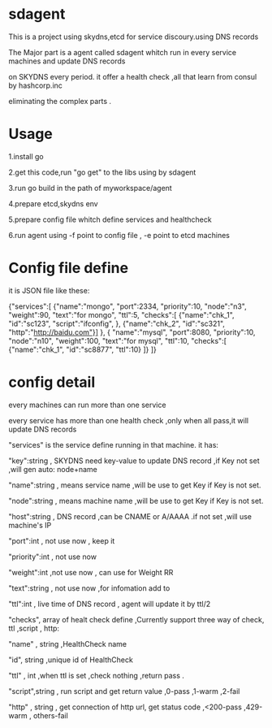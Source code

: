# sdagent 

This is a project using skydns,etcd for service discoury.using DNS records

The Major part is a agent called sdagent whitch run in every service machines and update DNS records

on SKYDNS every period. it offer a health check ,all that learn from consul by hashcorp.inc

eliminating the complex parts .

# Usage

1.install go 

2.get this code,run "go get" to the libs using by sdagent

3.run go build in the path of myworkspace/agent

4.prepare etcd,skydns  env

5.prepare config file whitch define services and healthcheck

6.run agent using -f point to config file , -e point to etcd machines

# Config file define

it is JSON file like these:

{"services":[
{"name":"mongo",
"port":2334,
"priority":10,
"node":"n3",
"weight":90,
"text":"for mongo",
"ttl":5,
"checks":[
{"name":"chk_1",
"id":"sc123",
"script":"ifconfig",
},
{"name":"chk_2",
"id":"sc321",
"http":"http://baidu.com"}]
},
{
"name":"mysql",
"port":8080,
"priority":10,
"node":"n10",
"weight":100,
"text":"for mysql",
"ttl":10,
"checks":[
{"name":"chk_1",
"id":"sc8877",
"ttl":10}
]}
]}

# config detail

every machines can run more than one service

every service has more than one health check ,only when all pass,it will update DNS records

"services" is the service define running in that machine. it has:

"key":string , SKYDNS need key-value to update DNS record ,if Key not set ,will gen auto: node+name

"name":string , means service name ,will be use to get Key if Key is not set.

"node":string , means machine name ,will be use to get Key if Key is not set.

"host":string , DNS record ,can be CNAME or A/AAAA .if not set ,will use machine's IP  

"port":int , not use now , keep it

"priority":int , not use now  

"weight":int ,not use now , can use for Weight RR 

"text":string , not use now ,for infomation add to 

"ttl":int , live time of DNS record , agent will update it by ttl/2

"checks", array of healt check define ,Currently support three way of check, ttl ,script , http:

"name" , string ,HealthCheck name

"id", string ,unique id of HealthCheck

"ttl" , int ,when ttl is set ,check nothing ,return pass .

"script",string , run script and get return value ,0-pass ,1-warm ,2-fail

"http" , string , get connection of http url, get status code ,<200-pass ,429-warm , others-fail

